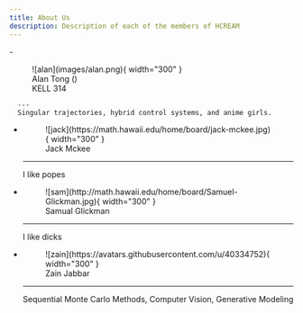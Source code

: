 ```yaml
---
title: About Us
description: Description of each of the members of HCREAM
---
```


<div class="grid cards" markdown>
  -   <figure markdown="span">
        ![alan](images/alan.png){ width="300" }
        <figcaption> Alan Tong (<tongalan@hawaii.edu>) <br> KELL 314 </figcaption>
      </figure>

      ---
      Singular trajectories, hybrid control systems, and anime girls.

  -   <figure markdown="span">
        ![jack](https://math.hawaii.edu/home/board/jack-mckee.jpg){ width="300" }
        <figcaption>Jack Mckee</figcaption>
      </figure>

      ---

      I like popes

  -   <figure markdown="span">
        ![sam](http://math.hawaii.edu/home/board/Samuel-Glickman.jpg){ width="300" }
        <figcaption>Samual Glickman</figcaption>
      </figure>

      ---

      I like dicks

  -   <figure markdown="span">
        ![zain](https://avatars.githubusercontent.com/u/40334752){ width="300" }
        <figcaption>Zain Jabbar</figcaption>
      </figure>

      ---

      Sequential Monte Carlo Methods, Computer Vision, Generative Modeling
</div>
